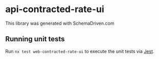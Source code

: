 
# api-contracted-rate-ui

This library was generated with SchemaDriven.com

## Running unit tests

Run `nx test web-contracted-rate-ui` to execute the unit tests via [Jest](https://jestjs.io).

